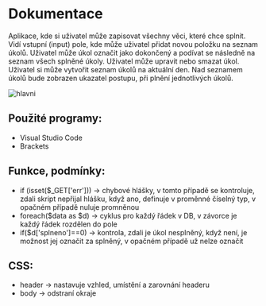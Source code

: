 # Dokumentace
Aplikace, kde si uživatel může zapisovat všechny věci, které chce splnit. Vidí vstupní (input) pole, kde může uživatel přidat novou položku na seznam úkolů. Uživatel může úkol označit jako dokončený a podívat se následně na seznam všech splněné úkoly. Uživatel může upravit nebo smazat úkol. Uživatel si může vytvořit seznam úkolů na aktuální den. Nad seznamem úkolů bude zobrazen ukazatel postupu, při plnění jednotlivých úkolů.


![hlavni](https://user-images.githubusercontent.com/72737069/114013251-a0195400-9867-11eb-96eb-5d7883b1e43e.png) 


## Použité programy: 
- Visual Studio Code
- Brackets

## Funkce, podmínky:
- if (isset($_GET['err']))  -> chybové hlášky, v tomto případě se kontroluje, zdali skript nepřijal hlášku, když ano, definuje v proměnné číselný typ, v opačném případě nuluje promněnou
- foreach($data as $d)  -> cyklus pro každý řádek v DB, v závorce je každý řádek rozdělen do pole
- if($d['splneno']==0) ->  kontrola, zdali je úkol nesplněný, když není, je možnost jej označit za splněný, v opačném případě už nelze označit

## CSS: 
- header -> nastavuje vzhled, umístění a zarovnání headeru
- body -> odstraní okraje 




